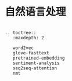# 自然语言处理


```eval_rst

.. toctree::
   :maxdepth: 2

   word2vec
   glove-fasttext
   pretrained-embedding
   sentiment-analysis
   seq2seq-attention
   nmt
```
